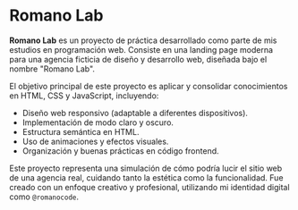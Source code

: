 # Romano Lab

**Romano Lab** es un proyecto de práctica desarrollado como parte de mis estudios en programación web. Consiste en una landing page moderna para una agencia ficticia de diseño y desarrollo web, diseñada bajo el nombre "Romano Lab".

El objetivo principal de este proyecto es aplicar y consolidar conocimientos en HTML, CSS y JavaScript, incluyendo:

- Diseño web responsivo (adaptable a diferentes dispositivos).
- Implementación de modo claro y oscuro.
- Estructura semántica en HTML.
- Uso de animaciones y efectos visuales.
- Organización y buenas prácticas en código frontend.

Este proyecto representa una simulación de cómo podría lucir el sitio web de una agencia real, cuidando tanto la estética como la funcionalidad. Fue creado con un enfoque creativo y profesional, utilizando mi identidad digital como `@romanocode`.